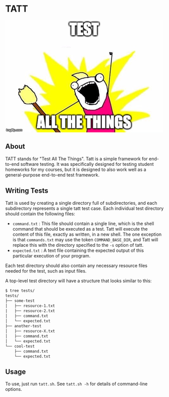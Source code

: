 # TATT

![Test All The Things](./images/test-all-the-things.jpg)


## About

TATT stands for "Test All The Things".
Tatt is a simple framework for end-to-end software testing.
It was specifically designed for testing student homeworks for my courses, but it is designed to also work well as a general-purpose end-to-end test framework.


## Writing Tests

Tatt is used by creating a single directory full of subdirectories, and each subdirectory represents a single tatt test case.
Each individual test directory should contain the following files:

* `command.txt` : This file should contain a single line, which is the shell command that should be executed as a test.
                  Tatt will execute the content of this file, exactly as written, in a new shell.
                  The one exception is that `commands.txt` may use the token `COMMAND_BASE_DIR`, and Tatt will replace this with the directory specified to the `-s` option of tatt.
* `expected.txt` : A text file containing the expected output of this particular execution of your program.

Each test directory should also contain any necessary resource files needed for the test, such as input files.

A top-level test directory will have a structure that looks similar to this:

```
$ tree tests/
tests/
├── some-test
│   ├── resource-1.txt
|   ├── resource-2.txt
│   ├── command.txt
│   └── expected.txt
├── another-test
│   ├── resource-X.txt
│   ├── command.txt
│   └── expected.txt
└── cool-test
    ├── command.txt
    └── expected.txt
```

## Usage

To use, just run `tatt.sh`.
See `tatt.sh -h` for details of command-line options.

